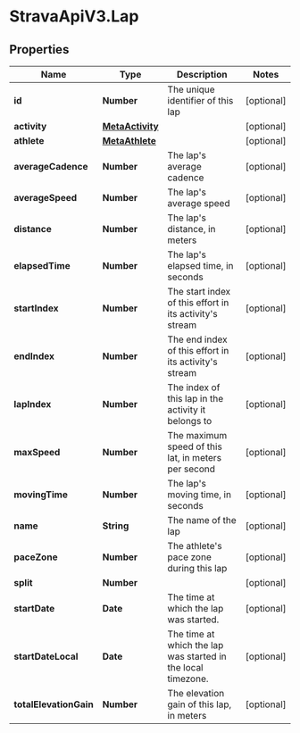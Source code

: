 # StravaApiV3.Lap

## Properties
Name | Type | Description | Notes
------------ | ------------- | ------------- | -------------
**id** | **Number** | The unique identifier of this lap | [optional] 
**activity** | [**MetaActivity**](MetaActivity.md) |  | [optional] 
**athlete** | [**MetaAthlete**](MetaAthlete.md) |  | [optional] 
**averageCadence** | **Number** | The lap&#39;s average cadence | [optional] 
**averageSpeed** | **Number** | The lap&#39;s average speed | [optional] 
**distance** | **Number** | The lap&#39;s distance, in meters | [optional] 
**elapsedTime** | **Number** | The lap&#39;s elapsed time, in seconds | [optional] 
**startIndex** | **Number** | The start index of this effort in its activity&#39;s stream | [optional] 
**endIndex** | **Number** | The end index of this effort in its activity&#39;s stream | [optional] 
**lapIndex** | **Number** | The index of this lap in the activity it belongs to | [optional] 
**maxSpeed** | **Number** | The maximum speed of this lat, in meters per second | [optional] 
**movingTime** | **Number** | The lap&#39;s moving time, in seconds | [optional] 
**name** | **String** | The name of the lap | [optional] 
**paceZone** | **Number** | The athlete&#39;s pace zone during this lap | [optional] 
**split** | **Number** |  | [optional] 
**startDate** | **Date** | The time at which the lap was started. | [optional] 
**startDateLocal** | **Date** | The time at which the lap was started in the local timezone. | [optional] 
**totalElevationGain** | **Number** | The elevation gain of this lap, in meters | [optional] 


